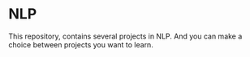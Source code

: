 # NLP
This repository, contains several projects in NLP.
And you can make a choice between projects you want to learn.

